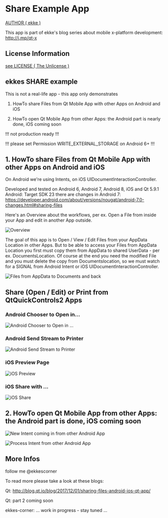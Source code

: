 # Share Example App

[AUTHOR ( ekke )](AUTHOR.md)

This app is part of ekke's blog series about mobile x-platform development:
http://j.mp/qt-x

## License Information
[see LICENSE ( The Unlicense )](LICENSE)

## ekkes SHARE example
This is not a real-life app - this app only demonstrates

1. HowTo share Files from Qt Mobile App with other Apps on Android and iOS

2. HowTo open Qt Mobile App from other Apps: the Android part is nearly done, iOS coming soon

!!! not production ready !!!

!!! please set Permission WRITE_EXTERNAL_STORAGE on Android 6+ !!!

## 1. HowTo share Files from Qt Mobile App with other Apps on Android and iOS

On Android we're using Intents, on iOS UIDocumentInteractionController.

Developed and tested on Android 6, Android 7, Android 8, iOS and Qt 5.9.1
Android: Target SDK 23
there are changes in Android 7: https://developer.android.com/about/versions/nougat/android-7.0-changes.html#sharing-files

Here's an Overview about the workflows, per ex. Open a File from inside your App and edit in another App outside.

![Overview](https://github.com/ekke/ekkesSHAREexample/blob/master/docs/share_overview_v2.png)

The goal of this app is to Open / View / Edit Files from your AppData Location in other Apps. But to be able to access your Files from AppData Location you first must copy them from AppData to shared UserData - per ex. DocumentsLocation.
Of course at the end you need the modified File and you must delete the copy from Documentslocation, so we must watch for a SIGNAL from Android Intent or iOS UIDocumentInteractionController.

![Files from AppData to Documents and back](https://github.com/ekke/ekkesSHAREexample/blob/master/docs/file_flow.png)

## Share (Open / Edit) or Print from QtQuickControls2 Apps

### Android Chooser to Open in...
![Android Chooser to Open in ...](https://github.com/ekke/ekkesSHAREexample/blob/master/docs/android_share_chooser.png)

### Android Send Stream to Printer
![Android Send Stream to Printer](https://github.com/ekke/ekkesSHAREexample/blob/master/docs/android_share_send_chooser.png)

### iOS Preview Page
![iOS Preview](https://github.com/ekke/ekkesSHAREexample/blob/master/docs/ios_preview.png)

### iOS Share with ...
![iOS Share](https://github.com/ekke/ekkesSHAREexample/blob/master/docs/ios_share.png)


## 2. HowTo open Qt Mobile App from other Apps: the Android part is done, iOS coming soon

![New Intent coming in from other Android App](https://github.com/ekke/ekkesSHAREexample/blob/master/docs/new_intent.png)

![Process Intent from other Android App](https://github.com/ekke/ekkesSHAREexample/blob/master/docs/process_intent.png)

## More Infos
follow me @ekkescorner

To read more please take a look at these blogs:

Qt: http://blog.qt.io/blog/2017/12/01/sharing-files-android-ios-qt-app/

Qt: part 2 coming soon

ekkes-corner: ... work in progress - stay tuned ...






